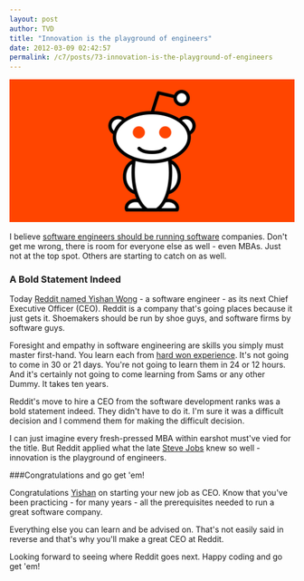```yaml
---
layout: post
author: TVD
title: "Innovation is the playground of engineers"
date: 2012-03-09 02:42:57
permalink: /c7/posts/73-innovation-is-the-playground-of-engineers
---
```


![reddit](/c7/static/reddit.jpg)

I believe [software engineers should be running software][1] companies. Don't get me wrong, there is room for everyone else as well - even MBAs. Just not at the top spot. Others are starting to catch on as well.

### A Bold Statement Indeed
Today [Reddit named Yishan Wong][2] - a software engineer - as its next Chief Executive Officer (CEO). Reddit is a company that's going places because it just gets it. Shoemakers should be run by shoe guys, and software firms by software guys.

Foresight and empathy in software engineering are skills you simply must master first-hand. You learn each from [hard won experience][3]. It's not going to come in 30 or 21 days. You're not going to learn them in 24 or 12 hours. And it's certainly not going to come learning from Sams or any other Dummy. It takes ten years.

Reddit's move to hire a CEO from the software development ranks was a bold statement indeed. They didn't have to do it. I'm sure it was a difficult decision and I commend them for making the difficult decision.

I can just imagine every fresh-pressed MBA within earshot must've vied for the title. But Reddit applied what the late [Steve Jobs][4] knew so well - innovation is the playground of engineers.

###Congratulations and go get 'em!

Congratulations [Yishan][5] on starting your new job as CEO. Know that you've been practicing - for many years - all the prerequisites needed to run a great software company.

Everything else you can learn and be advised on. That's not easily said in reverse and that's why you'll make a great CEO at Reddit.

Looking forward to seeing where Reddit goes next. Happy coding and go get 'em!


  [1]: https://techoctave.com/posts/55-the-mba-dilemma
  [2]: http://blog.reddit.com/2012/03/new-reddit-ceo-reporting-for-duty.html
  [3]: https://techoctave.com/posts/57-hustle-and-code
  [4]: https://techoctave.com/posts/59-goodbye-steve-jobs
  [5]: https://twitter.com/yishan
